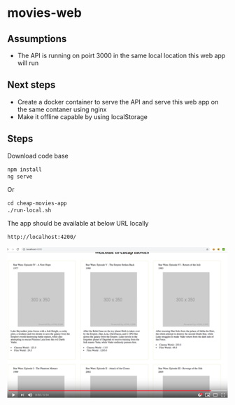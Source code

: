 # movies-web

## Assumptions
* The API is running on poirt 3000 in the same local location this web app will run

## Next steps
* Create a docker container to serve the API and serve this web app on the same contaner using nginx
* Make it offline capable by using localStorage

## Steps
Download code base

```
npm install
ng serve 
```
Or
```
cd cheap-movies-app
./run-local.sh
```
The app should be available at below URL locally
```
http://localhost:4200/
```


[![Play example video](https://github.com/theranjali-nilaweera/movies-web/blob/master/preview.png )](https://youtu.be/IP1g8pjJfu4)

